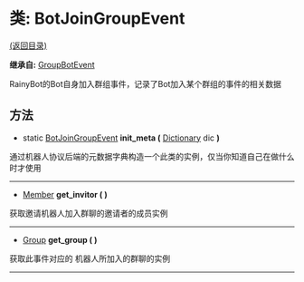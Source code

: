 # 类: BotJoinGroupEvent

[(返回目录)](./)

**继承自:** [GroupBotEvent](groupbotevent.md)

RainyBot的Bot自身加入群组事件，记录了Bot加入某个群组的事件的相关数据

## 方法

* static [BotJoinGroupEvent](botjoingroupevent.md) **init\_meta (** [Dictionary](https://docs.godotengine.org/en/latest/classes/class\_dictionary.html) dic **)**

通过机器人协议后端的元数据字典构造一个此类的实例，仅当你知道自己在做什么时才使用

***

* [Member](member.md) **get\_invitor ( )**

获取邀请机器人加入群聊的邀请者的成员实例

***

* [Group](group.md) **get\_group ( )**

获取此事件对应的 机器人所加入的群聊的实例

***
